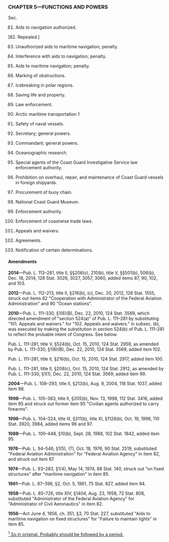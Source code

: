### **CHAPTER 5—FUNCTIONS AND POWERS** ###

Sec.

81. Aids to navigation authorized.

[82. Repealed.]

83. Unauthorized aids to maritime navigation; penalty.

84. Interference with aids to navigation; penalty.

85. Aids to maritime navigation; penalty.

86. Marking of obstructions.

87. Icebreaking in polar regions.

88. Saving life and property.

89. Law enforcement.

90. Arctic maritime transportation 1

91. Safety of naval vessels.

92. Secretary; general powers.

93. Commandant; general powers.

94. Oceanographic research.

95. Special agents of the Coast Guard Investigative Service law enforcement authority.

96. Prohibition on overhaul, repair, and maintenance of Coast Guard vessels in foreign shipyards.

97. Procurement of buoy chain.

98. National Coast Guard Museum.

99. Enforcement authority.

100. Enforcement of coastwise trade laws.

101. Appeals and waivers.

102. Agreements.

103. Notification of certain determinations.

#### Amendments ####

**2014**—Pub. L. 113–281, title II, §§206(c), 210(b), title V, §§501(b), 506(b), Dec. 18, 2014, 128 Stat. 3026, 3027, 3057, 3060, added items 87, 90, 102, and 103.

**2012**—Pub. L. 112–213, title II, §216(b), (c), Dec. 20, 2012, 126 Stat. 1555, struck out items 82 "Cooperation with Administrator of the Federal Aviation Administration" and 90 "Ocean stations".

**2010**—Pub. L. 111–330, §1(6)(B), Dec. 22, 2010, 124 Stat. 3569, which directed amendment of "section 524(a)" of Pub. L. 111–281 by substituting "101. Appeals and waivers." for "102. Appeals and waivers." in subsec. (b), was executed by making the substitution in section 524(b) of Pub. L. 111–281 to reflect the probable intent of Congress. See below.

Pub. L. 111–281, title V, §524(b), Oct. 15, 2010, 124 Stat. 2959, as amended by Pub. L. 111–330, §1(6)(B), Dec. 22, 2010, 124 Stat. 3569, added item 102.

Pub. L. 111–281, title II, §216(b), Oct. 15, 2010, 124 Stat. 2917, added item 100.

Pub. L. 111–281, title II, §208(c), Oct. 15, 2010, 124 Stat. 2912, as amended by Pub. L. 111–330, §1(1), Dec. 22, 2010, 124 Stat. 3569, added item 99.

**2004**—Pub. L. 108–293, title II, §213(b), Aug. 9, 2004, 118 Stat. 1037, added item 98.

**1998**—Pub. L. 105–383, title II, §205(b), Nov. 13, 1998, 112 Stat. 3416, added item 95 and struck out former item 95 "Civilian agents authorized to carry firearms".

**1996**—Pub. L. 104–324, title III, §311(b), title XI, §1128(b), Oct. 19, 1996, 110 Stat. 3920, 3984, added items 96 and 97.

**1988**—Pub. L. 100–448, §10(b), Sept. 28, 1988, 102 Stat. 1842, added item 95.

**1976**—Pub. L. 94–546, §1(5), (7), Oct. 18, 1976, 90 Stat. 2519, substituted "Federal Aviation Administration" for "Federal Aviation Agency" in item 82, and struck out item 87.

**1974**—Pub. L. 93–283, §1(4), May 14, 1974, 88 Stat. 140, struck out "on fixed structures" after "maritime navigation" in item 85.

**1961**—Pub. L. 87–396, §2, Oct. 5, 1961, 75 Stat. 827, added item 94.

**1958**—Pub. L. 85–726, title XIV, §1404, Aug. 23, 1958, 72 Stat. 808, substituted "Administrator of the Federal Aviation Agency" for "Administrator of Civil Aeronautics" in item 82.

**1956**—Act June 4, 1956, ch. 351, §3, 70 Stat. 227, substituted "Aids to maritime navigation on fixed structures" for "Failure to maintain lights" in item 85.

[<sup>1</sup> So in original. Probably should be followed by a period.](#CHAPTER5_1)